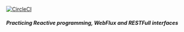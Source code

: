 [![CircleCI](https://circleci.com/gh/meysam-mfard/spring-webflux-rest.svg?style=svg&circle-token=709bd4fb42f785c2bdc9d866b7f573161f914137)](https://circleci.com/gh/meysam-mfard/spring-webflux-rest)

##### Practicing Reactive programming, WebFlux and RESTFull interfaces
